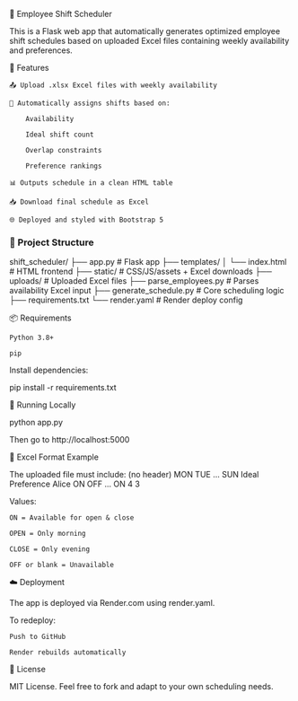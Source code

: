 📅 Employee Shift Scheduler

This is a Flask web app that automatically generates optimized employee shift schedules based on uploaded Excel files containing weekly availability and preferences.

<!-- optional if you have one -->
🚀 Features

    📤 Upload .xlsx Excel files with weekly availability

    🤖 Automatically assigns shifts based on:

        Availability

        Ideal shift count

        Overlap constraints

        Preference rankings

    📊 Outputs schedule in a clean HTML table

    📥 Download final schedule as Excel

    🌐 Deployed and styled with Bootstrap 5

### 📁 Project Structure
shift_scheduler/
├── app.py # Flask app
├── templates/
│ └── index.html # HTML frontend
├── static/ # CSS/JS/assets + Excel downloads
├── uploads/ # Uploaded Excel files
├── parse_employees.py # Parses availability Excel input
├── generate_schedule.py # Core scheduling logic
├── requirements.txt
└── render.yaml # Render deploy config


📦 Requirements

    Python 3.8+

    pip

Install dependencies:

pip install -r requirements.txt

🧪 Running Locally

python app.py

Then go to http://localhost:5000

🔧 Excel Format Example

The uploaded file must include:
(no header)	MON	TUE	...	SUN	Ideal	Preference
Alice	ON	OFF	...	ON	4	3

Values:

    ON = Available for open & close

    OPEN = Only morning

    CLOSE = Only evening

    OFF or blank = Unavailable

☁️ Deployment

The app is deployed via Render.com using render.yaml.

To redeploy:

    Push to GitHub

    Render rebuilds automatically

📄 License

MIT License.
Feel free to fork and adapt to your own scheduling needs.
